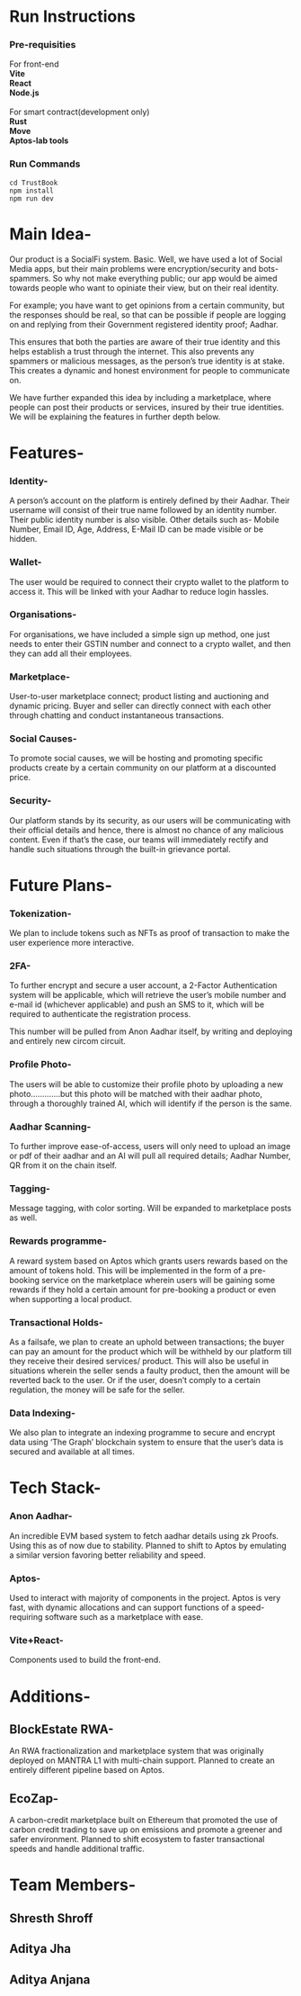 # Run Instructions

### Pre-requisities
For front-end <br />
**Vite** <br />
**React** <br />
**Node.js** <br /> <br />
For smart contract(development only) <br />
**Rust** <br />
**Move** <br />
**Aptos-lab tools**

### Run Commands
```
cd TrustBook
npm install
npm run dev
```

# Main Idea-

Our product is a SocialFi system. Basic. Well, we have used a lot of Social Media apps, but their main problems were encryption/security and bots-spammers. So why not make everything public; our app would be aimed towards people who want to opiniate their view, but on their real identity.

For example; you have want to get opinions from a certain community, but the responses should be real, so that can be possible if people are logging on and replying from their Government registered identity proof; Aadhar. 

This ensures that both the parties are aware of their true identity and this helps establish a trust through the internet. This also prevents any spammers or malicious messages, as the person’s true identity is at stake. This creates a dynamic and honest environment for people to communicate on.

We have further expanded this idea by including a marketplace, where people can post their products or services, insured by their true identities. We will be explaining the features in further depth below.


# Features-

### Identity-
A person’s account on the platform is entirely defined by their Aadhar. Their username will consist of their true name followed by an identity number. Their public identity number is also visible. Other details such as- Mobile Number, Email ID, Age, Address, E-Mail ID can be made visible or be hidden.

### Wallet-
The user would be required to connect their crypto wallet to the platform to access it. This will be linked with your Aadhar to reduce login hassles. 

### Organisations-
For organisations, we have included a simple sign up method, one just needs to enter their GSTIN number and connect to a crypto wallet, and then they can add all their employees.

### Marketplace-
User-to-user marketplace connect; product listing and auctioning and dynamic pricing. Buyer and seller can directly connect with each other through chatting and conduct instantaneous transactions.

### Social Causes-
To promote social causes, we will be hosting and promoting specific products create by a certain community on our platform at a discounted price. 

### Security-
Our platform stands by its security, as our users will be communicating with their official details and hence, there is almost no chance of any malicious content. Even if that’s the case, our teams will immediately rectify and handle such situations through the built-in grievance portal.

# Future Plans-

### Tokenization-
We plan to include tokens such as NFTs as proof of transaction to make the user experience more interactive.

### 2FA-
To further encrypt and secure a user account, a 2-Factor Authentication system will be applicable, which will retrieve the user’s mobile number and e-mail id (whichever applicable) and push an SMS to it, which will be required to authenticate the registration process.

This number will be pulled from Anon Aadhar itself, by writing and deploying and entirely new circom  circuit.

### Profile Photo-
The users will be able to customize their profile photo by uploading a new photo………….but this photo will be matched with their aadhar photo, through a thoroughly trained AI, which will identify if the person is the same.

### Aadhar Scanning-
To further improve ease-of-access, users will only need to upload an image or pdf of their aadhar and an AI will pull all required details; Aadhar Number, QR from it on the chain itself.

### Tagging-
Message tagging, with color sorting. Will be expanded to marketplace posts as well.

### Rewards programme-
A reward system based on Aptos which grants users rewards based on the amount of tokens hold. This will be implemented in the form of a pre-booking service on the marketplace wherein users will be gaining some rewards if they hold a certain amount for pre-booking a product or even when supporting a local product.

### Transactional Holds-
As a failsafe, we plan to create an uphold between transactions; the buyer can pay an amount for the product which will be withheld by our platform till they receive their desired services/ product. This will also be useful in situations wherein the seller sends a faulty product, then the amount will be reverted back to the user. Or if the user, doesn’t comply to a certain regulation, the money will be safe for the seller.

### Data Indexing-
We also plan to integrate an indexing programme to secure and encrypt data using ‘The Graph’ blockchain system to ensure that the user’s data is secured and available at all times.

# Tech Stack-

### Anon Aadhar-
An incredible EVM based system to fetch aadhar details using zk Proofs. Using this as of now due to stability. Planned to shift to Aptos by emulating a similar version favoring better reliability and speed.

### Aptos-
Used to interact with majority of components in the project. Aptos is very fast, with dynamic allocations and can support functions of a speed-requiring software such as a marketplace with ease.

### Vite+React-
Components used to build the front-end.  

# Additions-

## BlockEstate RWA-
An RWA fractionalization and marketplace system that was originally deployed on MANTRA L1 with multi-chain support. Planned to create an entirely different pipeline based on Aptos.

## EcoZap-
A carbon-credit marketplace built on Ethereum that promoted the use of carbon credit trading to save up on emissions and promote a greener and safer environment. Planned to shift ecosystem to faster transactional speeds and handle additional traffic.


# Team Members-

## Shresth Shroff
## Aditya Jha
## Aditya Anjana
